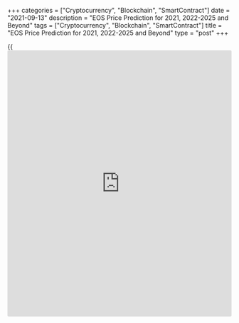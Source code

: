 +++
categories = ["Cryptocurrency", "Blockchain", "SmartContract"]
date = "2021-09-13"
description = "EOS Price Prediction for 2021, 2022-2025 and Beyond"
tags = ["Cryptocurrency", "Blockchain", "SmartContract"]
title = "EOS Price Prediction for 2021, 2022-2025 and Beyond"
type = "post"
+++

{{<iframe id="large-banner" src="https://www.bounty.group/#slide=18.0" width="100%" height="600" scrolling="no" style="border: 0px solid rgb(216, 221, 230); border-radius: 3px;">}}

2021-09-13

2021-09-13

EOS Price Prediction for 2021, 2022-2025 and BeyondJana Kane

EOS is a decentralized system based on [blockchain](https://www.letsplayfx.com/blog/trade-forex-with-bitcoin/) technology. Its main
aim is to enable the development, hosting, and execution of commercial-
scale decentralized applications. The cryptocurrency supports secure
access, data hosting, and the connection between the dApps and the
Internet.

The main competitor of EOS is Ethereum, and right now, ETH is more
popular than EOS. But it doesn't stop experts from considering EOS as a
currency with great potential because of its special features. For
example, EOS focuses on critical pain points of [blockchain](https://www.letsplayfx.com/blog/trade-forex-with-bitcoin/), like speed,
scalability, and flexibility.

What’s more, EOS tries to solve the problems of limited availability of
resources on the network, false transactions, similar requests, spamming
apps, and some more. 700 million tokens are being distributed on an
ongoing basis of 2 million per day for 350 days. What does the future
hold for those who are full of hope that EOS will increase? Let’s find
out about EOS and [crypto trading][1].

The article covers the following subjects:

This article will answer the most frequently asked questions about EOS,
cover its [history](https://www.fixpro.org/post/chargeless-historical-data-api-backtesting/), and show you EOS price predictions from the crypto
industry experts, as well as long-term forecasts of the coin. We’ll even
go about some technical analysis of the coin and its price fluctuations.

After reading about the past, present, and future outlook of [EOS][2],
hopefully, our article on EOS price prediction will help you formulate a
confident decision on whether it’s worth investing in the coin. Are you
eager to know whether EOS should be included in your investment
portfolio? Read on to learn about all the important aspects.

## What is EOS Crypto?

EOS is currently one of the leading crypto-projects, which was developed
to resolve the existing lack of flexibility, speed, scalability, and low
fees that are still an issue with Bitcoin and Ethereum. EOS operates on
its own [smart contract](https://www.letsplayfx.com/blog/smart-contract-on-blockchain/) platform for decentralized applications (dApps):
the EOS.IO [blockchain](https://www.letsplayfx.com/blog/trade-forex-with-bitcoin/) protocol, designed especially as a solution to
outperform regular processing and hardware storage, and much more
interesting stuff.

Back in 2017, EOS developers Brendan Blumer and Dan Larimer publicly
released their whitepaper, and the first EOS initial coin offering (ICO)
launched in June of the same year. It lasted an entire year and raised a
whopping $4.1 billion – breaking all ICO records at the time.

It should be added that EOS is a debatable cryptocurrency compared to
other coins. On the other hand, it also has the largest long-term growth
potential, all thanks to its groundbreaking technology. The EOS
[blockchain](https://www.letsplayfx.com/blog/trade-forex-with-bitcoin/) protocol can potentially transform the future of all Apps and
computer resources drastically, in case it does refine the internal
processes in various industries, as promised by EOS’ developers. If so,
the coin’s long-term price will rise rapidly.

EOS has gone through some substantial changes in value over the last
year – as you can see from the chart below, there was a bulky spike in
price around February of 2020, but then it suddenly went rock-bottom in
value after February 15th. Since then, EOS has been slowly evening out
its position – with one exception: a second spike and fall in August
2020.

## EOS Price Predictions for 2021 by Crypto Experts

WIth EOS going rapidly up and down, it’s hard to plan your next move
correctly. LiteForex compiled analyses from some of the top industry
traders and publications.

Overall, experts from Trading Beasts suppose that EOS will grow
extremely slowly in 2021, but they expect no sudden downfalls. The
average price in August is going to be $3.65910. In October, EOS is
believed to cost, on average, $3.72266. In December, the world will see
EOS cost $3.79319. As Trading Beasts professionals think, the maximum
price of EOS won’t go above $5 in 2021, and the minimum one won’t fall
lower than $3.

Wallet Investor expects EOS to fall dramatically and reach $1.795 by the
end of August. The downtrend will continue till the middle of September.
Then, EOS is expected to rise from the minimum amount of $1.090 to
$1.386 at the beginning of October. The whole October, the average price
is going to stay within $0.9880-$1.399. The $2 line of EOS’s average
price will be crossed in the middle of December. On the last day of
2021, EOS will have a price of $2.932.

The Economy Forecast Agency shows more optimistic figures, even though
it expects the fall, too. July is going to end on a high note of $3.40.
The last day of summer will bring the lower price of $2.86. The end of
September and October show sad results as well - $2.40 and $2.47,
respectively. November will show growth up to $2.87, and the year 2021
will leave us with $3.36.

Month

|

Open

|

Low-High

|

Close  
  
---|---|---|---  
  
Jul

|

4.14

|

3.16-5.19

|

3.40  
  
Aug

|

3.40

|

2.66-3.92

|

2.86  
  
Sep

|

2.86

|

2.23-2.86

|

2.40  
  
Oct

|

2.40

|

2.30-2.64

|

2.47  
  
Nov

|

2.47

|

2.47-3.07

|

2.87  
  
Dec

|

2.87

|

2.87-3.56

|

3.33  
  
EOS will hit $5 by the end of 2021. The figures show stable growth from
$4.53 in August, $5.41 in October, and finally, $6.51 at the end of the
year.

## EOSUSD Technical Analysis

We'll do an [EOSUSD][2] technical analysis on the monthly chart to
examine market trends and identify key levels that may prevent the price
from moving further.

As the above EOSUSD chart suggests, there was a dramatic struggle
between buyers and sellers in May, resulting in the long-legged Doji
formation.

The price then attempted to touch the lowest support level at 1.5 USD
but failed to do so in the presence of huge buying volumes. I marked
that development in blue on the volume indicator.

Thus, the price may potentially move to the upside from 1.5 USD to at
least 8.65 USD.

### EOSUSD price prediction for next three months

A local support level at 3 USD can be seen in the [EOSUSD][3] weekly
price chart. That level may be retested soon as EOS can't pull away from
its current levels despite huge trading volumes. If the EOS price chart
breaks successfully through the level of 3 USD, the next price target
will be the low of December 2018 at around 1.5 USD.

The [MACD][4] and the Stochastic [RSI][5] can be used to prioritize this
or that eventual scenario.

The EOS weekly time frame shows that both bulls and bears have been
active, which usually leads to less intense price movements.

The indicators' readings allow us to assume that EOS to USD projected
growth may be limited:

  * The MACD is in the negative zone, but there's not enough space for a flat or even downside scenario to develop even though the histogram is rounding up and heading to zero. There's no evident signal of bullish growth.

  * The Stochastic RSI is in the oversold area, which puts pressure on sellers.

Thus, the signals of these two indicators contradict one another and
indicate the market's equilibrium disposition. We won't most likely see
any drastic price moves in the EOSUSD, and the pair will continue
consolidating in a narrow price range.

### Long-Term EOS Analysis for 2021/2022

Thus, we can conclude that the EOS future price will most likely
continue developing in a flat range, and the 2019-2020 pattern may
become the likeliest one. I can single out three stages here:

  * Drastic growth and fall, marked with a red circle in the chart below. This stage can be called "bulls' failed attempt," and the market appears to be completing this stage at the moment.

  * "Attempt of revenge," marked with a purple circle -- a pullback of "hope" that is successfully neutralized by bears.

  * Consolidation (green oval) - an equilibrium stage that can be called "the calm before the storm." That stage may result in powerful momentum in any direction.

Based on that wave structure, the most realistic forecast, and the
latest signals, we will have short consolidation in the near time. A
short-term breakout at around 8 USD may occur at the end of the year.

Given the strong support levels, the pattern will most likely be
inclined upwards, allowing another powerful impulse to form in
2022-2023.

As our scenario is based on the EOSUSD price [history](https://www.fixpro.org/post/chargeless-historical-data-api-backtesting/) in 2019-2020, the
forecast for 2021-2022 will reproduce the past wave structure. However,
that doesn't guarantee that the price moves will be 100% identical.

We will outline [EOS][2] expected trading range using Bollinger bands.

Orange squares mark expected price projections for each month. Sellers'
main task in 2021 will be breaking through support at 3 USD. The EOS
projected trading range will be 3-5 USD, but short-term breakouts can
happen too.

The price is supposed to have reached its lowest by the beginning of
2022, and bulls are then expected to revenge and consolidate on updated
support levels.

The table below presents projected minimums and maximums of the EOS
trading range for each month.

Month

|

EOSUSD price  
  
---|---  
  
Minimum

|

Maximum  
  
August

 2021

|

3.15

|

4.6  
  
September

 2021

|

3.10

|

4.95  
  
October

 2021

|

2.70

|

5.90  
  
November

2021

|

3.05

|

8.00  
  
December

2021

|

4.30

|

9.00  
  
January

2022

|

3.05

|

8.00  
  
February

2022

|

3.00

|

6.50  
  
March

2022

|

3.35

|

6.00  
  
April

2022

|

3.55

|

6.50  
  
May

2022

|

4.40

|

7.35  
  
June

2022

|

4.80

|

8.10  
  
July

2022

|

4.75

|

7.75  
  
#### Long-term trading plan for EOS

Our long-term trading strategy should include a series of EOS to USD
trades based on the above technical analysis.

The EOS price chart is currently attempting to break through support at
3 USD. The first buy order should be placed close to that level, at
around 3.15-3.30 USD (blue dots in the chart above). Stop Loss should be
placed at a safe level of 2.25 - 2.33 USD (red dots). As we aim to trade
in the range of 3-4.50 USD, Take Profit should be placed before the
upper limit of the range at around 4.30 - 4.40 USD (green dots).

Another trade aims to profit from a breakout of resistance at 4.50 USD.
If that level is retested from above, open a long position with a target
at 7.50 USD. If the price movement is less strong than expected, average
into the position buying at 3.75 USD and fix profits at around 6.40 USD.
Stop Loss: below 3 USD. Remember to observe risk management rules and
avoid losses exceeding 1% of your deposit per trade.

The [EOSUSD][2] price technical analysis is presented by[ Mikhail
Hypov][6].

## Weekly Elliott wave EOS analysis as of 13.09.2021

The [daily](https://www.fintecher.org/2020/03/03/forex-trading-daily-strategy/) timeframe of the EOSUSD chart displays the structure of the
long-term double zigzag (W)-(X)-(Y). For more than three years, there
has been unfolding the linking down wave (X) as a double zigzag W-X-Y.
Sub-waves W and X completed, and sub-wave Y has recently started. The Y
wave should be developing as a double zigzag [W]-[X]-[Y], like sub-waves
W-X. There is forming the first motive sub-wave [W] as a zigzag A-B-C.
Let us explore the structure of the first bearish wave [W] in the H8
timeframe.

The first two sub-waves (A) and (B) have finished within wave [W]. Wave
(A) is a simple five-wave impulse, correction (B) is a simple three-wave
zigzag. The most recent chart section displays the price decline in the
new impulse down wave, which will conclude the entire wave [W]. The EOS
price should be moving down to a level below 3.00, marked by a short
correction B.

### Weekly [EOSUSD][2] trading plan:

Sell 4.63, TP 3.00

 _[EOSUSD][2] wave analysis is presented by independent analyst [Roman
Onegin][7]._

## EOS Price Prediction Chart 2022

The EOS trend of going up and down in cycles will remain in 2022. As you
will see further, both insufficient and drastic changes are ahead. The
biggest growth is expected by Coin Price Forecast. Their experts are
sure that EOS will meet the2023 with the result of $11.69. Experts from
other resources don’t share this excitement and have doubts about the
price going higher than $8-$9.

January 2022 will begin with an average price of $3.83165. By June, the
price is believed to go up a little bit - it will become $4.04283.
Stable yet slow progress is expected till the end of 2022. The last
month will leave us with an average price of $4.34466. The maximum price
in 2022 will be $5.43083. Trading Beasts doesn’t expect EOS to fall
under $3.25690 in July.

The first day of 2022 will congratulate us with $3.075. Until March, we
expect some insignificant ups and downs. At the beginning of March, the
average price will be $3.482. A downtrend that leads us under the $2
mark is expected next. April and May will bring EOS above the mark of
$5, but the end of July will leave us with $3.462. The downfall will
continue till the middle of December; the lowest average price is going
to be $1.386. The 31st of December will bring us $3.329.

Month

|

Open

|

Low-High

|

Close  
  
---|---|---|---  
  
Jan

|

3.46

|

3.46-4.29

|

4.01  
  
Feb

|

4.01

|

4.01-4.98

|

4.65  
  
Mar

|

4.65

|

4.65-5.77

|

5.39  
  
Apr

|

5.39

|

5.39-6.69

|

6.25  
  
May

|

6.25

|

5.38-6.25

|

5.78  
  
Jun

|

5.78

|

5.52-6.36

|

5.94  
  
Jul

|

5.94

|

5.94-7.37

|

6.89  
  
Aug

|

6.89

|

6.20-7.14

|

6.67  
  
Sep

|

6.67

|

6.67-7.81

|

7.30  
  
Oct

|

7.30

|

7.30-9.06

|

8.47  
  
Nov

|

8.47

|

6.61-8.47

|

7.11  
  
Dec

|

7.11

|

6.05-7.11

|

6.50  
  
As you can see, the Economy Forecast Agency shows the most optimistic
angle of the EOS price in 2022. The year will start with $3.46. June
will end with the result of $5.94. Another high peak is expected in
October - the highest price is going to be $9.06. The year 2022 will end
with $6.50.

In the first half of 2022, the EOS price will climb to $8.99; in the
second half, the price would add $2.70 and close the year at $11.69.

## EOS Price Prediction for 2023 by Crypto Experts

2023 won’t show stable growth. Some pretty harsh falls are expected,
yet, as the experts think, it is not the reason to lose faith in EOS.

According to the EOS forecast, The average price in January 2023 is
$3.73987. By July, it is going to rise just a bit - July will bring
$4.02840. December will leave us with $4.28563. No huge falls are
expected in 2023.

January 2023, according to Wallet Investor, will start with $3.242. The
price will continue rising with small falls by the end of February. It
will reach $4.165. Then we will see a downtrend in March with the lowest
average price of $2.888. The first days of July will bring us $4.262.
September will show a strong decline of $1.746. The end of December’s
average price is $3.497.

Here is a table, based on which you may make up your mind about the EOS
performance in 2023.

Month

|

Open

|

Low-High

|

Close  
  
---|---|---|---  
  
Jan

|

6.28

|

6.28-7.79

|

7.28  
  
Feb

|

7.28

|

6.42-7.38

|

6.90  
  
Mar

|

6.90

|

5.39-6.90

|

5.80  
  
Apr

|

5.80

|

5.80-6.85

|

6.40  
  
May

|

6.40

|

5.15-6.40

|

5.54  
  
Jun

|

5.54

|

4.91-5.65

|

5.28  
  
Jul

|

5.28

|

4.61-5.31

|

4.96  
  
Aug

|

4.96

|

4.96-6.15

|

5.75  
  
Sep

|

5.75

|

5.75-7.14

|

6.67  
  
Oct

|

6.67

|

6.67-8.28

|

7.74  
  
Nov

|

7.74

|

7.70-8.86

|

8.28  
  
Dec

|

8.28

|

8.28-9.85

|

9.21  
  
The price in 2023 will have great volatility. We can see a little fall
from January’s result of $6.50 (the opening price) to the end of July’s
result of the closing price of $5.14. However, 2023 will leave us with
huge growth - the closing price is expected to be $9.54 in December.

EOS will start 2023 at $11.69, then soar to $14.32 within the first six
months of the year and finish 2023 at $16.90.

## Long Term EOS Price Prediction 2025-2030



Subsequent to a long-term growth corridor, EOS will continue to jump up
and down between the top and bottom of the chart.

Trading Beasts did not want to look so far into the future. Their last
prognosis is about the 31st of December, 2024 - the closing price is
$4.91569.

January 2025 will begin with $4.005. May will bring a high point of
$8.273. Despite this fact, by the end of June, EOS will fall to $4.888.
December 2025 will leave us with an average price of $4.258. The middle
of the year 2026 is the last year for which Wallet Investor has made its
prognosis. It will begin with $4.327. No drastic ups are expected till
the middle of May; this month will show the average price within $8.225
- $9.289.  The end of June will bring us the price of $5.585.

2025 will show the opening price of $5.43 on the 1st of January. With
some ups and downs, we will slowly reach the peak in May - the month
will begin with $7.12. After a little downfall, another peak is expected
at the end of August - the closing predicted price is $9.78. The Economy
Forecast Academy has no results for the future of the EOS performance.

Month

|

Open

|

Low-High

|

Close  
  
---|---|---|---  
  
Jan

|

5.43

|

4.24-5.43

|

4.56  
  
Feb

|

4.56

|

4.56-5.66

|

5.29  
  
Mar

|

5.29

|

5.29-6.57

|

6.14  
  
Apr

|

6.14

|

6.14-7.62

|

7.12  
  
May

|

7.12

|

6.13-7.12

|

6.59  
  
Jun

|

6.59

|

6.59-8.17

|

7.64  
  
Jul

|

7.64

|

7.64-9.48

|

8.86  
  
Aug

|

8.86

|

8.86-10.46

|

9.78  
  
The Coin Price Forecast is the most optimistic about the future.
According to their experts, 2025 will start at  $19.90. The middle of
2025 will begin with $20.42. After a downtrend in 2027, when the middle
of the year will bring $19.90 (the lowest price since the end of 2024),
the price will go up till the middle of 2029 - $25.77. The end of 2029,
however, will bring us $23.36. The middle of 2030 will show the result
of $24.14. The price will go down a little by the end of the year. The
closing price of 2030 is expected to be $25.28.

### EOS: A Viable Long-Term Investment?

Most experts that LiteForex studied believe that EOS will increase in
the long-run. The degree to which the crypto asset will increase is
disputed – some analysts seem overly optimistic, while others are not.

Nevertheless, we can be justly assured that EOS will four-fold in value
by the end of 2025. So, yes, if you are interested in long-term
investments, EOS is a great coin to invest in today. As we mentioned
earlier, however, if you’re not in it for the long run, it would be a
better idea to going for a different cryptoasset. Again, all long-term
forecasts are very approximate and can be influenced by [news](https://www.letsplayfx.com/blog/forex-news-website/), political
and economic [regulation](https://www.playgroundfx.com/blog/forex-broker-regulation/)s, and other factors.

## EOS Today and in History: How Has the Price of EOS Changed Over Time?

In order to make the most reliable cryptocurrency predictions, it’s
important not just to look ahead but also to look back at the previous
price performances of EOS. Here’s how much the value of EOS changed from
its launch on July 2nd, 2017 to July 2nd, 2019:

 _Source: CoinMarketCup_

The first whitepaper of EOS was established in 2017. The open-source
software was released on the 1st of June, 2018. It was thought to be the
most highly anticipated [blockchain](https://www.letsplayfx.com/blog/trade-forex-with-bitcoin/) project of all time. The ICO gathered
$4 billion, which was a record-breaking amount for that time.

Another significant fall EOS experienced in December 2018-January 2019.
The price was $1.93, while the highest one before had reached more than
$8. The drop in user activity in EOS could be linked to the EIDOS
airdrop that significantly slowed down the network.

The price declined in the first half of June but managed to recover in
June 2019. EOS reached $8.62. Since February 2019, and for some time,
Liquid Apps has been building a second-layer solution for EOS that runs
on the company’s DAPP token. Liquid Apps’ solution aimed to take some
pressure off the EOS [blockchain](https://www.letsplayfx.com/blog/trade-forex-with-bitcoin/)’s RAM system, which had bogged down.

From July 2019 to January 2020, the performance of EOS wasn’t very
lively and joyful. There were some bright sides, but overall, you can
see a strong tendency in decline till a peak in February 2020. The price
of EOS was $5.36 then. Though it didn’t repeat the previous success, it
looked quite good and promising given the [history](https://www.fixpro.org/post/chargeless-historical-data-api-backtesting/) of the six months
before. The reason for such good [news](https://www.letsplayfx.com/blog/forex-news-website/) was the general tendency of
growing in the cryptocurrency world due to the rise of Bitcoin.
Moreover, in January 2020, the second version of the platform - EOSIO 2
- was launched.

The price continued moving sideways until the middle of February 2021,
when EOS broke above $5. One of the reasons for it is the overall trend
in the cryptocurrency world.

On the 11th of March, 2021, the PowerUp Model of EOS was shown to the
world. It helped to raise the price of the cryptocurrency by 4.75%
during the first three hours. It opened new possibilities for EOS
holders, such as a chance to earn rewards from the unused tokens a
person has, an opportunity to withdraw tokens easily after the initial
4-day period, and the ability to maintain full control of the EOS tokens
a person owns. Fees were lowered as well.

Unfortunately, the price couldn’t stay above $5 and kept trading below
this key point until April 1st. This sudden fall can be explained by the
“boom-and-bust” cycle. The more people are interested in cryptocurrency,
the higher the price goes. When some doubts and disillusionment creep
in, a sudden crush happens.

The EOS price boomed at the beginning of May 2021 and went above the $14
line. The reason was the [news](https://www.letsplayfx.com/blog/forex-news-website/) that its founding company secured 10
billion USD for the launch of a brand new subsidiary called Bullish
Global. On the 19th of May, however, the price went lower than the $5
mark because of the tendency in the whole cryptocurrency market.

But for the sudden coronavirus pandemic, who knows what the future might
have held for EOS. In March 2020, the price fell to $2.01. The rest of
2020 went quite smoothly - EOS was fighting for its life.

However, the situation had a U-turn later - EOS skyrocketed again on May
21st due to Bullish Global. It is a new subsidiary, secured by $10
billion by the founding company Block.one.

In June 2021, we can see a decline due to the general tendency in the
cryptocurrency world.

How high will EOS go after? We can only assume.

## What is the Future of EOS? Is EOS a good investment? Will EOS go up?

Should I invest in EOS? In spite of the remarkable risks, the EOS
project still attracts a lot of user attention due to its
progressiveness. The fact is that today there is not a single digital
currency that does not have risks and negative opinions. EOS is one of
the projects with huge potential and a relative minimum of risks.

Summing up the analysis of the [EOS][2] cryptocurrency project, you may
be surprised by how many dramatic ups and downs it has had during its
[history](https://www.fixpro.org/post/chargeless-historical-data-api-backtesting/).

Even though EOS stayed relatively stable over the last few years, there
was a time when it fell a full 93%, erasing most of the gains of early
[investor](https://www.fintechee.com/tutorial-for-forex-trading/investor-mode/)s. As some experts think, EOS is about to set a new all-time
high. Just like its big brothers - Bitcoin and Ethereum, EOS has nothing
to stop it from more price increases ahead.

EOS may seem a solid investment. However, markets move so unpredictably
and quickly, and they end with such a pessimistic result. You can’t let
it slip your mind. Experts consider EOS now a dangerous investment.

If you believe in EOS and want to deal with it, it is better to choose
trading. Markets are cyclical, so don’t be blind when things turn
bearish.

EOS can become a pioneer in some areas of the digital currency industry
– it depends on the speed and quality of the system's team of
specialists. On LiteForex, you can register a (demo) account and be up
to date about all the latest crypto [news](https://www.letsplayfx.com/blog/forex-news-website/) and forecasts. Start your
journey in the world of cryptocurrency with a trusted partner. Trading
just got easier. Buy, Sell, Manage, and Trade with Liteforex.

Year

|

Mid-Year

|

Year-End  
  
---|---|---  
  
2021

|

$4.14

|

$6.51  
  
2022

|

$8.99

|

$11.69  
  
2023

|

$14.32

|

$16.90  
  
2024

|

$19.44

|

$20.60  
  
2025

|

$20.79

|

$22.87  
  
2026

|

$24.10

|

$23.00  
  
2027

|

$20.60

|

$22.03  
  
2028

|

$23.45

|

$24.86  
  
2029

|

$26.26

|

$23.80  
  
2030

|

$24.99

|

$26.17  
  
Source: [Coin Price Forecast][8]

 _Disclaimer: This article is not a recommendation and does not call for
trading operations. The cryptocurrency market is highly volatile. While
price analysis is a useful tool, it should not be considered a reliable
forecast of the future performance of any investment vehicle._

 _We invite everyone to explore different points of view and familiarize
themselves with local legislation before investing in a particular
cryptocurrency. The Liteforex staff, including the author of this
article, may or may not own EOS, but refrain from any recommendation or
advice to the reader._

Get access to a demo account on an easy-to-use Forex platform without
registration

[ Go to Demo Account ][9]

## Price chart of EOSUSD in real time mode

The content of this article reflects the author’s opinion and does not
necessarily reflect the official position of LiteForex. The material
published on this page is provided for informational purposes only and
should not be considered as the provision of investment advice for the
purposes of Directive 2004/39/EC.

Rate this article:

{{value}}

( {{count}} {{title}} )

   1. my.liteforex.com/?type=crypto
   2. my.liteforex.com/trading/chart?symbol=EOSUSD
   3. www.liteforex.com/trading/trading-instruments/crypto/eosusd/
   4. www.liteforex.com/blog/for-[beginners](https://www.playgroundfx.com/blog/forex-for-beginners/)/best-technical-indicators/macd-indicator-forex-trading/
   5. www.liteforex.com/blog/for-[beginners](https://www.playgroundfx.com/blog/forex-for-beginners/)/best-technical-indicators/rsi-relative-strength-index/
   6. www.liteforex.com/blog/?author=72
   7. www.liteforex.com/blog/?author=80
   8. coinpriceforecast.com/eos
   9. my.liteforex.com/trading/?category=analysts-opinions&slug=eos-price-prediction&type=currency